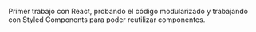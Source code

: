 

Primer trabajo con React, probando el código modularizado y trabajando con Styled Components para poder reutilizar componentes. 
